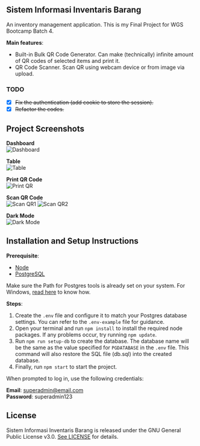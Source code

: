 ## Sistem Informasi Inventaris Barang

An inventory management application. This is my Final Project for WGS Bootcamp Batch 4.

**Main features**:

- Built-in Bulk QR Code Generator. Can make (technically) infinite amount of QR codes of selected items and print it.
- QR Code Scanner. Scan QR using webcam device or from image via upload.

### TODO

- [x] ~~Fix the authentication (add cookie to store the session).~~
- [x] ~~Refactor the codes.~~

## Project Screenshots

**Dashboard**<br>
![Dashboard](https://user-images.githubusercontent.com/32730327/273454645-93f713e4-ae39-46f9-8557-5403794b8104.png)

**Table**<br>
![Table](https://user-images.githubusercontent.com/32730327/273454711-420e7794-6de7-4a96-bd93-51c745c4e983.png)

**Print QR Code**<br>
![Print QR](https://user-images.githubusercontent.com/32730327/273454740-4a5de934-0a78-47ca-b92d-11419febe76f.png)

**Scan QR Code**<br>
![Scan QR1](https://user-images.githubusercontent.com/32730327/273454801-d9c2f9e0-5ee1-4708-8283-656e787ce9f2.png)
![Scan QR2](https://user-images.githubusercontent.com/32730327/273454805-ca0edc90-de09-4def-a2fa-9fa7cfe7dfb0.png)

**Dark Mode**<br>
![Dark Mode](https://user-images.githubusercontent.com/32730327/273454814-4f1d843c-59bf-4469-bb28-92ebf73f9caa.png)

## Installation and Setup Instructions

**Prerequisite**:

- [Node](https://nodejs.org/en/download/current)
- [PostgreSQL](https://www.postgresql.org/download/)

Make sure the Path for Postgres tools is already set on your system. For Windows, [read here](https://www.commandprompt.com/education/how-to-set-windows-path-for-postgres-tools/) to know how.

**Steps**:

1. Create the `.env` file and configure it to match your Postgres database settings. You can refer to the `.env-example` file for guidance.
2. Open your terminal and run `npm install` to install the required node packages. If any problems occur, try running `npm update`.
3. Run `npm run setup-db` to create the database. The database name will be the same as the value specified for `PGDATABASE` in the `.env` file. This command will also restore the SQL file (db.sql) into the created database.
4. Finally, run `npm start` to start the project.

When prompted to log in, use the following credentials:

**Email**: superadmin@email.com<br>
**Password**: superadmin123

## License

Sistem Informasi Inventaris Barang is released under the GNU General Public License v3.0. [See LICENSE](https://github.com/savareyhano/Sistem-Informasi-Inventaris-Barang/blob/main/LICENSE) for details.
